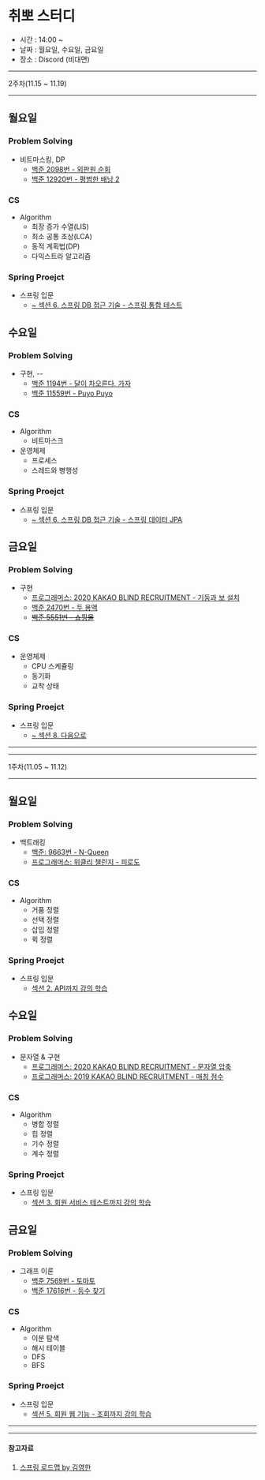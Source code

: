 # 취뽀 스터디
- 시간 : 14:00 ~ 
- 날짜 : 월요일, 수요일, 금요일
- 장소 : Discord (비대면)

***
2주차(11.15 ~ 11.19)
***

## 월요일
### Problem Solving
* 비트마스킹, DP
  + [백준 2098번 - 외판원 순회](https://www.acmicpc.net/problem/2098)
  + [백준 12920번 - 평범한 배낭 2](https://www.acmicpc.net/problem/12920)
### CS
* Algorithm
  * 최장 증가 수열(LIS)
  * 최소 공통 조상(LCA)
  * 동적 계획법(DP)
  * 다익스트라 알고리즘
### Spring Proejct
* 스프링 입문
  * [~ 섹션 6. 스프링 DB 접근 기술 - 스프링 통합 테스트](https://www.inflearn.com/course/%EC%8A%A4%ED%94%84%EB%A7%81-%EC%9E%85%EB%AC%B8-%EC%8A%A4%ED%94%84%EB%A7%81%EB%B6%80%ED%8A%B8/dashboard)
## 수요일
### Problem Solving
* 구현, --
  + [백준 1194번 - 달이 차오른다, 가자](https://www.acmicpc.net/problem/1194)
  + [백준 11559번 - Puyo Puyo](https://www.acmicpc.net/problem/11559)
### CS
* Algorithm
  * 비트마스크
* 운영체제
  * 프로세스
  * 스레드와 병행성
### Spring Proejct
* 스프링 입문
  * [~ 섹션 6. 스프링 DB 접근 기술 - 스프링 데이터 JPA](https://www.inflearn.com/course/%EC%8A%A4%ED%94%84%EB%A7%81-%EC%9E%85%EB%AC%B8-%EC%8A%A4%ED%94%84%EB%A7%81%EB%B6%80%ED%8A%B8/dashboard)
## 금요일
### Problem Solving
* 구현
  + [프로그래머스: 2020 KAKAO BLIND RECRUITMENT - 기둥과 보 설치](https://programmers.co.kr/learn/courses/30/lessons/60061)
  + [백준 2470번 - 두 용액](https://www.acmicpc.net/problem/2470)
  + [~~백준 5551번 - 쇼핑몰~~](https://www.acmicpc.net/problem/5551)
### CS
* 운영체제
  * CPU 스케쥴링
  * 동기화
  * 교착 상태
### Spring Proejct
* 스프링 입문
  * [~ 섹션 8. 다음으로](https://www.inflearn.com/course/%EC%8A%A4%ED%94%84%EB%A7%81-%EC%9E%85%EB%AC%B8-%EC%8A%A4%ED%94%84%EB%A7%81%EB%B6%80%ED%8A%B8/dashboard)
***

***
1주차(11.05 ~ 11.12)
***

## 월요일
### Problem Solving
* 백트래킹
  + [백준: 9663번 - N-Queen](https://www.acmicpc.net/problem/9663)
  + [프로그래머스: 위클리 챌린지 - 피로도](https://programmers.co.kr/learn/courses/30/lessons/87946)
### CS
* Algorithm
  * 거품 정렬
  * 선택 정렬
  * 삽입 정렬
  * 퀵 정렬
### Spring Proejct
* 스프링 입문
  * [섹션 2. API까지 강의 학습](https://www.inflearn.com/course/%EC%8A%A4%ED%94%84%EB%A7%81-%EC%9E%85%EB%AC%B8-%EC%8A%A4%ED%94%84%EB%A7%81%EB%B6%80%ED%8A%B8/dashboard)
## 수요일
### Problem Solving
* 문자열 & 구현
  + [프로그래머스: 2020 KAKAO BLIND RECRUITMENT - 문자열 압축](https://programmers.co.kr/learn/courses/30/lessons/60057)
  + [프로그래머스: 2019 KAKAO BLIND RECRUITMENT - 매칭 점수](https://programmers.co.kr/learn/courses/30/lessons/42893)
### CS
* Algorithm
  * 병합 정렬
  * 힙 정렬
  * 기수 정렬
  * 계수 정렬
### Spring Proejct
* 스프링 입문
  * [섹션 3. 회원 서비스 테스트까지 강의 학습](https://www.inflearn.com/course/%EC%8A%A4%ED%94%84%EB%A7%81-%EC%9E%85%EB%AC%B8-%EC%8A%A4%ED%94%84%EB%A7%81%EB%B6%80%ED%8A%B8/dashboard)
## 금요일
### Problem Solving
* 그래프 이론
  + [백준 7569번 - 토마토](https://www.acmicpc.net/problem/7569)
  + [백준 17616번 - 등수 찾기](https://www.acmicpc.net/problem/17616)
### CS
* Algorithm
  * 이분 탐색
  * 해시 테이블
  * DFS
  * BFS
### Spring Proejct
* 스프링 입문
  * [섹션 5. 회원 웹 기능 - 조회까지 강의 학습](https://www.inflearn.com/course/%EC%8A%A4%ED%94%84%EB%A7%81-%EC%9E%85%EB%AC%B8-%EC%8A%A4%ED%94%84%EB%A7%81%EB%B6%80%ED%8A%B8/dashboard)
***
***
#### 참고자료
1. [스프링 로드맵 by 김영한](https://www.inflearn.com/roadmaps/373)
